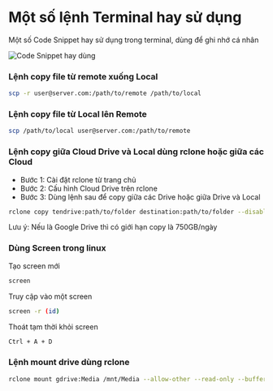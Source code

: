 # Một số lệnh Terminal hay sử dụng

Một số Code Snippet hay sử dụng trong terminal, dùng để ghi nhớ cá nhân

![Code Snippet hay dùng](/assets/images/hyper-feature.png)

### Lệnh copy file từ remote xuống Local

```bash
scp -r user@server.com:/path/to/remote /path/to/local
```

### Lệnh copy file từ Local lên Remote

```bash
scp /path/to/local user@server.com:/path/to/remote
```

### Lệnh copy giữa Cloud Drive và Local dùng rclone hoặc giữa các Cloud

- Bước 1: Cài đặt rclone từ trang chủ
- Bước 2: Cấu hình Cloud Drive trên rclone
- Bước 3: Dùng lệnh sau để copy giữa các Drive hoặc giữa Drive và Local
```bash
rclone copy tendrive:path/to/folder destination:path/to/folder --disable copy
```
Lưu ý: Nếu là Google Drive thì có giới hạn copy là 750GB/ngày

### Dùng Screen trong linux

Tạo screen mới
```bash
screen
```
Truy cập vào một screen
```bash
screen -r (id)
```
Thoát tạm thời khỏi screen
```bash
Ctrl + A + D
```
### Lệnh mount drive dùng rclone

```bash
rclone mount gdrive:Media /mnt/Media --allow-other --read-only --buffer-size 1G --dir-cache-time 72h --drive-chunk-size 32M --fast-list --vfs-read-chunk-size 128M --vfs-read-chunk-size-limit off --stats 1m --log-level INFO --log-file /var/log/rclone/rclone-shared.log &
```


